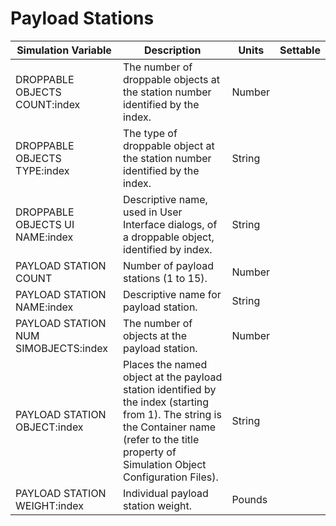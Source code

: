 # Payload Stations

| Simulation Variable | Description | Units | Settable |
| --- | --- | --- | --- |
| DROPPABLE OBJECTS COUNT:index | The number of droppable objects at the station number identified by the index. | Number |  |
| DROPPABLE OBJECTS TYPE:index | The type of droppable object at the station number identified by the index. | String |  |
| DROPPABLE OBJECTS UI NAME:index | Descriptive name, used in User Interface dialogs, of a droppable object, identified by index. | String |  |
| PAYLOAD STATION COUNT | Number of payload stations (1 to 15). | Number |  |
| PAYLOAD STATION NAME:index | Descriptive name for payload station. | String |  |
| PAYLOAD STATION NUM SIMOBJECTS:index | The number of objects at the payload station. | Number |  |
| PAYLOAD STATION OBJECT:index | Places the named object at the payload station identified by the index (starting from 1). The string is the Container name (refer to the title property of Simulation Object Configuration Files). | String |  |
| PAYLOAD STATION WEIGHT:index | Individual payload station weight. | Pounds |  |